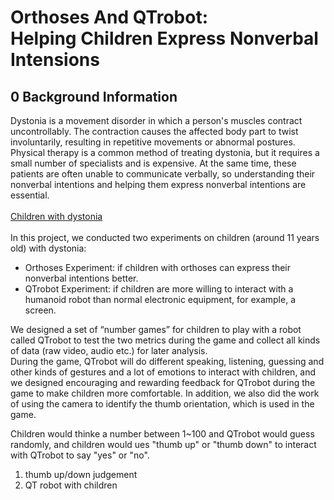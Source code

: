 # Orthoses And QTrobot:<br>Helping Children Express Nonverbal Intensions
## 0 Background Information
Dystonia is a movement disorder in which a person's muscles contract uncontrollably. The contraction causes the affected body part to twist involuntarily, resulting in repetitive movements or abnormal postures.<br>Physical therapy is a common method of treating dystonia, but it requires a small number of specialists and is expensive. At the same time, these patients are often unable to communicate verbally, so understanding their nonverbal intentions and helping them express nonverbal intentions are essential.<br><br>
[Children with dystonia](https://youtu.be/RBSRPd_Cwuk)<br><br>
In this project, we conducted two experiments on children (around 11 years old) with dystonia: 
* Orthoses Experiment: if children with orthoses can express their nonverbal intentions better.
* QTrobot Experiment:  if children are more willing to interact with a humanoid robot than normal electronic equipment, for example, a screen.<br>

We designed a set of “number games” for children to play with a robot called QTrobot to test the two metrics during the game and collect all kinds of data (raw video, audio etc.) for later analysis.<br> During the game, QTrobot will do different speaking, listening, guessing and other kinds of gestures and a lot of emotions to interact with children, and we designed encouraging and rewarding feedback for QTrobot during the game to make children more comfortable. In addition, we also did the work of using the camera to identify the thumb orientation, which is used in the game.

Children would thinke a number between 1~100 and QTrobot would guess randomly, and children would ues "thumb up" or "thumb down" to interact with QTrobot to say "yes" or "no".

1. thumb up/down judgement
2. QT robot with children
